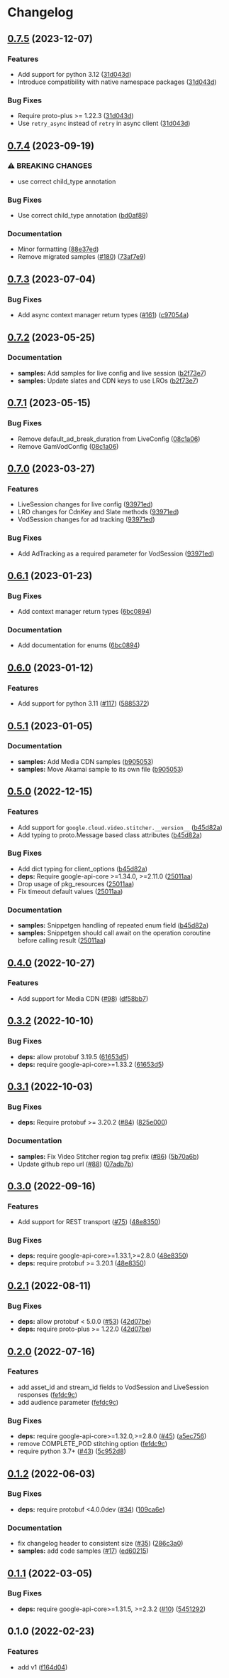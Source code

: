 # Changelog

## [0.7.5](https://github.com/googleapis/google-cloud-python/compare/google-cloud-video-stitcher-v0.7.4...google-cloud-video-stitcher-v0.7.5) (2023-12-07)


### Features

* Add support for python 3.12 ([31d043d](https://github.com/googleapis/google-cloud-python/commit/31d043de5a0b8bd329e8d5a36e7811d5ea7bd7a1))
* Introduce compatibility with native namespace packages ([31d043d](https://github.com/googleapis/google-cloud-python/commit/31d043de5a0b8bd329e8d5a36e7811d5ea7bd7a1))


### Bug Fixes

* Require proto-plus &gt;= 1.22.3 ([31d043d](https://github.com/googleapis/google-cloud-python/commit/31d043de5a0b8bd329e8d5a36e7811d5ea7bd7a1))
* Use `retry_async` instead of `retry` in async client ([31d043d](https://github.com/googleapis/google-cloud-python/commit/31d043de5a0b8bd329e8d5a36e7811d5ea7bd7a1))

## [0.7.4](https://github.com/googleapis/python-video-stitcher/compare/v0.7.3...v0.7.4) (2023-09-19)


### ⚠ BREAKING CHANGES

* use correct child_type annotation

### Bug Fixes

* Use correct child_type annotation ([bd0af89](https://github.com/googleapis/python-video-stitcher/commit/bd0af892653db462b0c2b3389faf03ebe0d4d49c))


### Documentation

* Minor formatting ([88e37ed](https://github.com/googleapis/python-video-stitcher/commit/88e37edab40affdd8a9e9dfe83d24a615a422643))
* Remove migrated samples ([#180](https://github.com/googleapis/python-video-stitcher/issues/180)) ([73af7e9](https://github.com/googleapis/python-video-stitcher/commit/73af7e90d9f71aa322cb940b3b1c1e995aa72484))

## [0.7.3](https://github.com/googleapis/python-video-stitcher/compare/v0.7.2...v0.7.3) (2023-07-04)


### Bug Fixes

* Add async context manager return types ([#161](https://github.com/googleapis/python-video-stitcher/issues/161)) ([c97054a](https://github.com/googleapis/python-video-stitcher/commit/c97054a6f226b48c7e9b1d70bbf466a590ababdd))

## [0.7.2](https://github.com/googleapis/python-video-stitcher/compare/v0.7.1...v0.7.2) (2023-05-25)


### Documentation

* **samples:** Add samples for live config and live session ([b2f73e7](https://github.com/googleapis/python-video-stitcher/commit/b2f73e76e5f88287903d50db9478e07bfefcaf39))
* **samples:** Update slates and CDN keys to use LROs ([b2f73e7](https://github.com/googleapis/python-video-stitcher/commit/b2f73e76e5f88287903d50db9478e07bfefcaf39))

## [0.7.1](https://github.com/googleapis/python-video-stitcher/compare/v0.7.0...v0.7.1) (2023-05-15)


### Bug Fixes

* Remove default_ad_break_duration from LiveConfig  ([08c1a06](https://github.com/googleapis/python-video-stitcher/commit/08c1a068ff4127f2ff929700e5254c61d8ca8f83))
* Remove GamVodConfig ([08c1a06](https://github.com/googleapis/python-video-stitcher/commit/08c1a068ff4127f2ff929700e5254c61d8ca8f83))

## [0.7.0](https://github.com/googleapis/python-video-stitcher/compare/v0.6.1...v0.7.0) (2023-03-27)


### Features

* LiveSession changes for live config ([93971ed](https://github.com/googleapis/python-video-stitcher/commit/93971ed42dd850c4f432decb44a1814163815b30))
* LRO changes for CdnKey and Slate methods ([93971ed](https://github.com/googleapis/python-video-stitcher/commit/93971ed42dd850c4f432decb44a1814163815b30))
* VodSession changes for ad tracking ([93971ed](https://github.com/googleapis/python-video-stitcher/commit/93971ed42dd850c4f432decb44a1814163815b30))


### Bug Fixes

* Add AdTracking as a required parameter for VodSession ([93971ed](https://github.com/googleapis/python-video-stitcher/commit/93971ed42dd850c4f432decb44a1814163815b30))

## [0.6.1](https://github.com/googleapis/python-video-stitcher/compare/v0.6.0...v0.6.1) (2023-01-23)


### Bug Fixes

* Add context manager return types ([6bc0894](https://github.com/googleapis/python-video-stitcher/commit/6bc0894934e1038bca35f4af70279b0f49471b09))


### Documentation

* Add documentation for enums ([6bc0894](https://github.com/googleapis/python-video-stitcher/commit/6bc0894934e1038bca35f4af70279b0f49471b09))

## [0.6.0](https://github.com/googleapis/python-video-stitcher/compare/v0.5.1...v0.6.0) (2023-01-12)


### Features

* Add support for python 3.11 ([#117](https://github.com/googleapis/python-video-stitcher/issues/117)) ([5885372](https://github.com/googleapis/python-video-stitcher/commit/58853726906c8a4987f4c6bfe045480021766628))

## [0.5.1](https://github.com/googleapis/python-video-stitcher/compare/v0.5.0...v0.5.1) (2023-01-05)


### Documentation

* **samples:** Add Media CDN samples ([b905053](https://github.com/googleapis/python-video-stitcher/commit/b9050531174536744f967548829f4325ab4d53e3))
* **samples:** Move Akamai sample to its own file ([b905053](https://github.com/googleapis/python-video-stitcher/commit/b9050531174536744f967548829f4325ab4d53e3))

## [0.5.0](https://github.com/googleapis/python-video-stitcher/compare/v0.4.0...v0.5.0) (2022-12-15)


### Features

* Add support for `google.cloud.video.stitcher.__version__` ([b45d82a](https://github.com/googleapis/python-video-stitcher/commit/b45d82a9836eb96cf7c21475887897e1a1eb9c93))
* Add typing to proto.Message based class attributes ([b45d82a](https://github.com/googleapis/python-video-stitcher/commit/b45d82a9836eb96cf7c21475887897e1a1eb9c93))


### Bug Fixes

* Add dict typing for client_options ([b45d82a](https://github.com/googleapis/python-video-stitcher/commit/b45d82a9836eb96cf7c21475887897e1a1eb9c93))
* **deps:** Require google-api-core &gt;=1.34.0, >=2.11.0  ([25011aa](https://github.com/googleapis/python-video-stitcher/commit/25011aadee2f8018c078b9dc2df483393efcab2b))
* Drop usage of pkg_resources ([25011aa](https://github.com/googleapis/python-video-stitcher/commit/25011aadee2f8018c078b9dc2df483393efcab2b))
* Fix timeout default values ([25011aa](https://github.com/googleapis/python-video-stitcher/commit/25011aadee2f8018c078b9dc2df483393efcab2b))


### Documentation

* **samples:** Snippetgen handling of repeated enum field ([b45d82a](https://github.com/googleapis/python-video-stitcher/commit/b45d82a9836eb96cf7c21475887897e1a1eb9c93))
* **samples:** Snippetgen should call await on the operation coroutine before calling result ([25011aa](https://github.com/googleapis/python-video-stitcher/commit/25011aadee2f8018c078b9dc2df483393efcab2b))

## [0.4.0](https://github.com/googleapis/python-video-stitcher/compare/v0.3.2...v0.4.0) (2022-10-27)


### Features

* Add support for Media CDN ([#98](https://github.com/googleapis/python-video-stitcher/issues/98)) ([df58bb7](https://github.com/googleapis/python-video-stitcher/commit/df58bb77d5109c0d08c10cbc0a4d0f3ebd7c2c69))

## [0.3.2](https://github.com/googleapis/python-video-stitcher/compare/v0.3.1...v0.3.2) (2022-10-10)


### Bug Fixes

* **deps:** allow protobuf 3.19.5 ([61653d5](https://github.com/googleapis/python-video-stitcher/commit/61653d5627762a886718478a232053841a63b947))
* **deps:** require google-api-core&gt;=1.33.2 ([61653d5](https://github.com/googleapis/python-video-stitcher/commit/61653d5627762a886718478a232053841a63b947))

## [0.3.1](https://github.com/googleapis/python-video-stitcher/compare/v0.3.0...v0.3.1) (2022-10-03)


### Bug Fixes

* **deps:** Require protobuf >= 3.20.2 ([#84](https://github.com/googleapis/python-video-stitcher/issues/84)) ([825e000](https://github.com/googleapis/python-video-stitcher/commit/825e000049ad910395b7218f117a00ed6300a62f))


### Documentation

* **samples:** Fix Video Stitcher region tag prefix ([#86](https://github.com/googleapis/python-video-stitcher/issues/86)) ([5b70a6b](https://github.com/googleapis/python-video-stitcher/commit/5b70a6bb5e9f54fd8535a3cd6d18ecbafeb2ec5d))
* Update github repo url ([#88](https://github.com/googleapis/python-video-stitcher/issues/88)) ([07adb7b](https://github.com/googleapis/python-video-stitcher/commit/07adb7bbea3905760c3e46c4200598c8e9cef50b))

## [0.3.0](https://github.com/googleapis/python-video-stitcher/compare/v0.2.1...v0.3.0) (2022-09-16)


### Features

* Add support for REST transport ([#75](https://github.com/googleapis/python-video-stitcher/issues/75)) ([48e8350](https://github.com/googleapis/python-video-stitcher/commit/48e8350b931f39aa3484cfa935b4ca75f9c0d04e))


### Bug Fixes

* **deps:** require google-api-core>=1.33.1,>=2.8.0 ([48e8350](https://github.com/googleapis/python-video-stitcher/commit/48e8350b931f39aa3484cfa935b4ca75f9c0d04e))
* **deps:** require protobuf >= 3.20.1 ([48e8350](https://github.com/googleapis/python-video-stitcher/commit/48e8350b931f39aa3484cfa935b4ca75f9c0d04e))

## [0.2.1](https://github.com/googleapis/python-video-stitcher/compare/v0.2.0...v0.2.1) (2022-08-11)


### Bug Fixes

* **deps:** allow protobuf < 5.0.0 ([#53](https://github.com/googleapis/python-video-stitcher/issues/53)) ([42d07be](https://github.com/googleapis/python-video-stitcher/commit/42d07be69e0dd60f55de4619645c0d14c47f8660))
* **deps:** require proto-plus >= 1.22.0 ([42d07be](https://github.com/googleapis/python-video-stitcher/commit/42d07be69e0dd60f55de4619645c0d14c47f8660))

## [0.2.0](https://github.com/googleapis/python-video-stitcher/compare/v0.1.2...v0.2.0) (2022-07-16)


### Features

* add asset_id and stream_id fields to VodSession and LiveSession responses ([fefdc9c](https://github.com/googleapis/python-video-stitcher/commit/fefdc9c581eb59e227598780ab7dd5752cf9c1f0))
* add audience parameter ([fefdc9c](https://github.com/googleapis/python-video-stitcher/commit/fefdc9c581eb59e227598780ab7dd5752cf9c1f0))


### Bug Fixes

* **deps:** require google-api-core>=1.32.0,>=2.8.0 ([#45](https://github.com/googleapis/python-video-stitcher/issues/45)) ([a5ec756](https://github.com/googleapis/python-video-stitcher/commit/a5ec756544d37bb461fb947d6dc8b6aad966a481))
* remove COMPLETE_POD stitching option ([fefdc9c](https://github.com/googleapis/python-video-stitcher/commit/fefdc9c581eb59e227598780ab7dd5752cf9c1f0))
* require python 3.7+ ([#43](https://github.com/googleapis/python-video-stitcher/issues/43)) ([5c952d8](https://github.com/googleapis/python-video-stitcher/commit/5c952d8eb36f5d8a20526e44f8a38e46debe8962))

## [0.1.2](https://github.com/googleapis/python-video-stitcher/compare/v0.1.1...v0.1.2) (2022-06-03)


### Bug Fixes

* **deps:** require protobuf <4.0.0dev ([#34](https://github.com/googleapis/python-video-stitcher/issues/34)) ([109ca6e](https://github.com/googleapis/python-video-stitcher/commit/109ca6e723b951c8f474beec236dfed8ac0929dc))


### Documentation

* fix changelog header to consistent size ([#35](https://github.com/googleapis/python-video-stitcher/issues/35)) ([286c3a0](https://github.com/googleapis/python-video-stitcher/commit/286c3a0be0c4aef079ee7fe57634982a9621711f))
* **samples:** add code samples ([#17](https://github.com/googleapis/python-video-stitcher/issues/17)) ([ed60215](https://github.com/googleapis/python-video-stitcher/commit/ed60215424f1ea0015c44033cea931d9a80c9539))

## [0.1.1](https://github.com/googleapis/python-video-stitcher/compare/v0.1.0...v0.1.1) (2022-03-05)


### Bug Fixes

* **deps:** require google-api-core>=1.31.5, >=2.3.2 ([#10](https://github.com/googleapis/python-video-stitcher/issues/10)) ([5451292](https://github.com/googleapis/python-video-stitcher/commit/5451292d68416c0246419f31909cf50c1d5b10de))

## 0.1.0 (2022-02-23)


### Features

* add v1 ([f164d04](https://github.com/googleapis/python-video-stitcher/commit/f164d04468c38a635d76626cdbf502d37fde4d8c))
